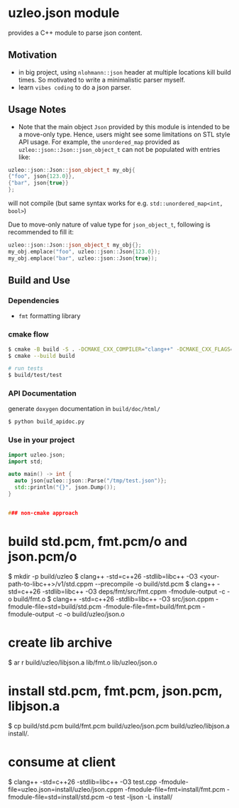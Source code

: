 

# uzleo.json module

provides a C++ module to parse json content.

## Motivation

- in big project, using `nlohmann::json` header at multiple locations 
  kill build times. So motivated to write a minimalistic parser myself.
- learn `vibes coding` to do a json parser.

## Usage Notes

- Note that the main object `Json` provided by this module is intended to be 
a move-only type. Hence, users might see some limitations on STL style API usage.
For example, the `unordered_map` provided as `uzleo::json::Json::json_object_t` 
can not be populated with entries like:

```cpp
uzleo::json::Json::json_object_t my_obj{
{"foo", json{123.0}},
{"bar", json{true}}
};
```
will not compile (but same syntax works for e.g. `std::unordered_map<int, bool>`)

Due to move-only nature of value type for `json_object_t`, following is 
recommended to fill it:

```cpp
uzleo::json::Json::json_object_t my_obj{};
my_obj.emplace("foo", uzleo::json::Json{123.0});
my_obj.emplace("bar", uzleo::json::Json{true});
```

## Build and Use

### Dependencies

- `fmt` formatting library

### cmake flow

```bash
$ cmake -B build -S . -DCMAKE_CXX_COMPILER="clang++" -DCMAKE_CXX_FLAGS="-stdlib=libc++" -G "Ninja" -Dfmt_DIR=<path-to-fmt-config>
$ cmake --build build

# run tests
$ build/test/test
```

### API Documentation

generate `doxygen` documentation in `build/doc/html/`

```bash
$ python build_apidoc.py
```

### Use in your project
```cpp
import uzleo.json;
import std;

auto main() -> int {
  auto json{uzleo::json::Parse("/tmp/test.json")};
  std::println("{}", json.Dump());
}


### non-cmake approach


```
# build std.pcm, fmt.pcm/o and json.pcm/o
$ mkdir -p build/uzleo
$ clang++ -std=c++26 -stdlib=libc++ -O3 <your-path-to-libc++>/v1/std.cppm --precompile -o build/std.pcm
$ clang++ -std=c++26 -stdlib=libc++ -O3 deps/fmt/src/fmt.cppm -fmodule-output -c -o build/fmt.o
$ clang++ -std=c++26 -stdlib=libc++ -O3 src/json.cppm -fmodule-file=std=build/std.pcm -fmodule-file=fmt=build/fmt.pcm -fmodule-output -c -o build/uzleo/json.o

# create lib archive
$ ar r build/uzleo/libjson.a lib/fmt.o lib/uzleo/json.o

# install std.pcm, fmt.pcm, json.pcm, libjson.a
$ cp build/std.pcm build/fmt.pcm build/uzleo/json.pcm build/uzleo/libjson.a install/.

# consume at client
$ clang++ -std=c++26 -stdlib=libc++ -O3 test.cpp -fmodule-file=uzleo.json=install/uzleo/json.cppm -fmodule-file=fmt=install/fmt.pcm -fmodule-file=std=install/std.pcm -o test -ljson -L install/
```


